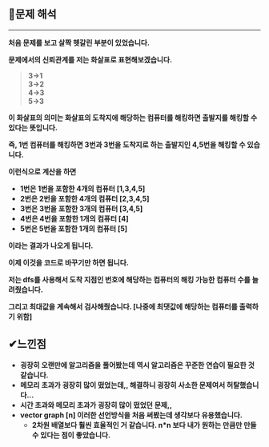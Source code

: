 ## **🔎문제 해석**

---

**처음 문제를 보고 살짝 헷갈린 부분이 있었습니다.**

**문제에서의 신뢰관계를 저는 화살표로 표현해보겠습니다.**

> **3->1**  
> **3->2**  
> **4->3**  
> **5->3**

**이 화살표의 의미는 화살표의 도착지에 해당하는 컴퓨터를 해킹하면 출발지를 해킹할 수 있다는 뜻입니다.**

**즉, 1번 컴퓨터를 해킹하면 3번과 3번을 도착지로 하는 출발지인 4,5번을 해킹할 수 있습니다.**

**이런식으로 계산을 하면**

-   **1번은 1번을 포함한 4개의 컴퓨터 \[1,3,4,5\]**
-   **2번은 2번을 포함한 4개의 컴퓨터 \[2,3,4,5\]**
-   **3번은 3번을 포함한 3개의 컴퓨터 \[3,4,5\]**
-   **4번은 4번을 포함한 1개의 컴퓨터 \[4\]**
-   **5번은 5번을 포함한 1개의 컴퓨터 \[5\]**

**이라는 결과가 나오게 됩니다.**

**이제 이것을 코드로 바꾸기만 하면 됩니다.**

**저는 dfs를 사용해서 도착 지점인 번호에 해당하는 컴퓨터의 해킹 가능한 컴퓨터 수를 늘려줬습니다.**

**그리고 최대값을 계속해서 검사해줬습니다. \[나중에 최댓값에 해당하는 컴퓨터를 출력하기 위함\]**

## **✔느낀점**

-   **굉장히 오랜만에 알고리즘을 풀어봤는데 역시 알고리즘은 꾸준한 연습이 필요한 것 같습니다.**
-   **메모리 초과가 굉장히 많이 떴었는데,, 해결하니 굉장히 사소한 문제여서 허탈했습니다...**
-   **시간 초과와 메모리 초과가 굉장히 많이 떴었던 문제,,**
-   **vector <int> graph \[n\] 이러한 선언방식을 처음 써봤는데 생각보다 유용했습니다.**
    -   **2차원 배열보다 훨씬 효율적인 거 같습니다. n\*n 보다 내가 원하는 만큼만 만들 수 있다는 점이 좋았습니다.**
